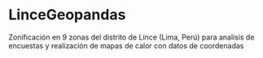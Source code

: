 # LinceGeopandas
Zonificación en 9 zonas del distrito de Lince (Lima, Perú) para analisis de encuestas y realización de mapas de calor con datos de coordenadas

